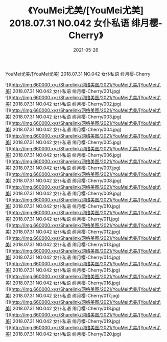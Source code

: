 ﻿---
layout: post
title:  《YouMei尤美/[YouMei尤美] 2018.07.31 NO.042 女仆私语 绯月樱-Cherry》
date:   2021-05-26
img: http://img.660000.xyz/Sharelink/网络美图/2021/YouMei尤美/[YouMei尤美] 2018.07.31 NO.042 女仆私语 绯月樱-Cherry/000.jpg
categories: [美女, 清纯, 唯美]
---

YouMei尤美/[YouMei尤美] 2018.07.31 NO.042 女仆私语 绯月樱-Cherry

 ![](http://img.660000.xyz/Sharelink/网络美图/2021/YouMei尤美/[YouMei尤美] 2018.07.31 NO.042 女仆私语 绯月樱-Cherry/001.jpg) <br>![](http://img.660000.xyz/Sharelink/网络美图/2021/YouMei尤美/[YouMei尤美] 2018.07.31 NO.042 女仆私语 绯月樱-Cherry/002.jpg) <br>![](http://img.660000.xyz/Sharelink/网络美图/2021/YouMei尤美/[YouMei尤美] 2018.07.31 NO.042 女仆私语 绯月樱-Cherry/003.jpg) <br>![](http://img.660000.xyz/Sharelink/网络美图/2021/YouMei尤美/[YouMei尤美] 2018.07.31 NO.042 女仆私语 绯月樱-Cherry/004.jpg) <br>![](http://img.660000.xyz/Sharelink/网络美图/2021/YouMei尤美/[YouMei尤美] 2018.07.31 NO.042 女仆私语 绯月樱-Cherry/005.jpg) <br>![](http://img.660000.xyz/Sharelink/网络美图/2021/YouMei尤美/[YouMei尤美] 2018.07.31 NO.042 女仆私语 绯月樱-Cherry/006.jpg) <br>![](http://img.660000.xyz/Sharelink/网络美图/2021/YouMei尤美/[YouMei尤美] 2018.07.31 NO.042 女仆私语 绯月樱-Cherry/007.jpg) <br>![](http://img.660000.xyz/Sharelink/网络美图/2021/YouMei尤美/[YouMei尤美] 2018.07.31 NO.042 女仆私语 绯月樱-Cherry/008.jpg) <br>![](http://img.660000.xyz/Sharelink/网络美图/2021/YouMei尤美/[YouMei尤美] 2018.07.31 NO.042 女仆私语 绯月樱-Cherry/009.jpg) <br>![](http://img.660000.xyz/Sharelink/网络美图/2021/YouMei尤美/[YouMei尤美] 2018.07.31 NO.042 女仆私语 绯月樱-Cherry/010.jpg) <br>![](http://img.660000.xyz/Sharelink/网络美图/2021/YouMei尤美/[YouMei尤美] 2018.07.31 NO.042 女仆私语 绯月樱-Cherry/011.jpg) <br>![](http://img.660000.xyz/Sharelink/网络美图/2021/YouMei尤美/[YouMei尤美] 2018.07.31 NO.042 女仆私语 绯月樱-Cherry/012.jpg) <br>![](http://img.660000.xyz/Sharelink/网络美图/2021/YouMei尤美/[YouMei尤美] 2018.07.31 NO.042 女仆私语 绯月樱-Cherry/013.jpg) <br>![](http://img.660000.xyz/Sharelink/网络美图/2021/YouMei尤美/[YouMei尤美] 2018.07.31 NO.042 女仆私语 绯月樱-Cherry/014.jpg) <br>![](http://img.660000.xyz/Sharelink/网络美图/2021/YouMei尤美/[YouMei尤美] 2018.07.31 NO.042 女仆私语 绯月樱-Cherry/015.jpg) <br>![](http://img.660000.xyz/Sharelink/网络美图/2021/YouMei尤美/[YouMei尤美] 2018.07.31 NO.042 女仆私语 绯月樱-Cherry/016.jpg) <br>![](http://img.660000.xyz/Sharelink/网络美图/2021/YouMei尤美/[YouMei尤美] 2018.07.31 NO.042 女仆私语 绯月樱-Cherry/017.jpg) <br>![](http://img.660000.xyz/Sharelink/网络美图/2021/YouMei尤美/[YouMei尤美] 2018.07.31 NO.042 女仆私语 绯月樱-Cherry/018.jpg) <br>![](http://img.660000.xyz/Sharelink/网络美图/2021/YouMei尤美/[YouMei尤美] 2018.07.31 NO.042 女仆私语 绯月樱-Cherry/019.jpg) <br>![](http://img.660000.xyz/Sharelink/网络美图/2021/YouMei尤美/[YouMei尤美] 2018.07.31 NO.042 女仆私语 绯月樱-Cherry/020.jpg) <br>